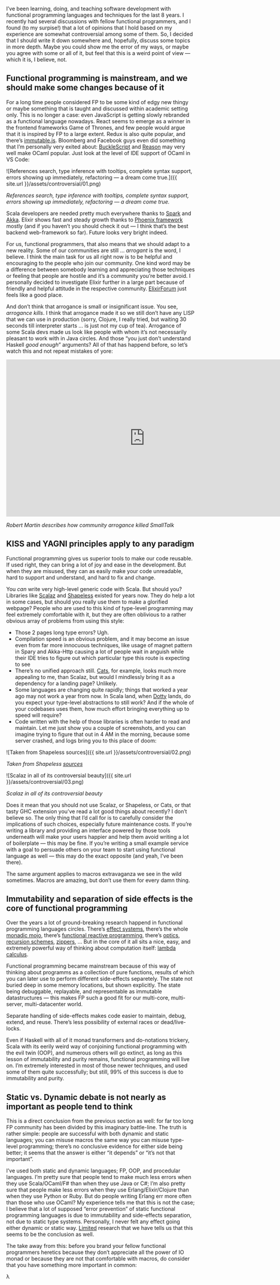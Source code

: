 I’ve been learning, doing, and teaching software development with functional programming languages and techniques for the last 8 years. I recently had several discussions with fellow functional programmers, and I found (to my surpise!) that a lot of opinions that I hold based on my experience are somewhat controversial among some of them. So, I decided that I should write it down somewhere and, hopefully, discuss some topics in more depth. Maybe you could show me the error of my ways, or maybe you agree with some or all of it, but feel that this is a weird point of view — which it is, I believe, not.

## Functional programming is mainstream, and we should make some changes because of it

For a long time people considered FP to be some kind of edgy new thingy or maybe something that is taught and discussed within academic setting only. This is no longer a case: even JavaScript is getting slowly rebranded as a functional language nowadays. React seems to emerge as a winner in the frontend frameworks Game of Thrones, and few people would argue that it is inspired by FP to a large extent. Redux is also quite popular, and there’s [immutable.js](https://immutable-js.github.io/immutable-js/). Bloomberg and Facebook guys even did something that I’m personally very exited about: [BuckleScript](https://bucklescript.github.io/) and [Reason](https://reasonml.github.io/) may very well make OCaml popular. Just look at the level of IDE support of OCaml in VS Code:

![References search, type inference with tooltips, complete syntax support, errors showing up immediately, refactoring — a dream come true.]({{ site.url }}/assets/controversial/01.png)

*References search, type inference with tooltips, complete syntax support, errors showing up immediately, refactoring — a dream come true.*

Scala developers are needed pretty much everywhere thanks to [Spark](http://spark.apache.org/) and [Akka](https://akka.io/). Elixir shows fast and steady growth thanks to [Phoenix framework](http://www.phoenixframework.org/) mostly (and if you haven’t you should check it out — I think that’s the best backend web-framework so far). Future looks very bright indeed.

For us, functional programmers, that also means that we should adapt to a new reality. Some of our communities are still … *arrogant* is the word, I believe. I think the main task for us all right now is to be helpful and encouraging to the people who join our community. One kind word may be a difference between somebody learning and appreciating those techniques or feeling that people are hostile and it’s a community you’re better avoid. I personally decided to investigate Elixir further in a large part because of friendly and helpful attitude in the respective community. [ElixirForum](https://elixirforum.com/) just feels like a good place.

And don’t think that arrogance is small or insignificant issue. You see, *arrogance kills*. I think that arrogance made it so we still don’t have any LISP that we can use in production (sorry, Clojure, I really tried, but waiting 30 seconds till interpreter starts … is just not my cup of tea). Arrogance of some Scala devs made us look like people with whom it’s not necessarily pleasant to work with in Java circles. And those “you just don’t understand Haskell *good enough*” arguments? All of that has happend before, so let’s watch this and not repeat mistakes of yore:

<iframe width="740" height="420" src="https://www.youtube.com/embed/YX3iRjKj7C0" frameborder="0" allow="accelerometer; autoplay; encrypted-media; gyroscope; picture-in-picture" allowfullscreen></iframe>

*Robert Martin describes how community arrogance killed SmallTalk*

## KISS and YAGNI principles apply to any paradigm

Functional programming gives us superior tools to make our code reusable. If used right, they can bring a lot of joy and ease in the development. But when they are misused, they can as easily make your code unreadable, hard to support and understand, and hard to fix and change.

You *can* write very high-level generic code with Scala. But should you? Libraries like [Scalaz](https://github.com/scalaz) and [Shapeless](https://github.com/milessabin/shapeless) existed for years now. They do help a lot in some cases, but should you really use them to make a glorified webpage? People who are used to this kind of type-level programming may feel extremely comfortable with it, but they are often oblivious to a rather obvious array of problems from using this style:

- Those 2 pages long type errors? Ugh.
- Compilation speed is an obvious problem, and it may become an issue even from far more innocuous techniques, like usage of magnet pattern in Spary and Akka-Http causing a lot of people wait in anguish while their IDE tries to figure out which particular type this route is expecting to see
- There’s no unified approach still. [Cats](https://github.com/typelevel/cats), for example, looks much more appealing to me, than Scalaz, but would I mindlessly bring it as a dependency for a landing page? Unlikely.
- Some languages are changing quite rapidly; things that worked a year ago may not work a year from now. In Scala land, when [Dotty](http://dotty.epfl.ch/) lands, do you expect your type-level abstractions to still work? And if the whole of your codebases uses them, how much effort bringing everything up to speed will require?
- Code written with the help of those libraries is often harder to read and maintain. Let me just show you a couple of screenshots, and you can imagine trying to figure that out in 4 AM in the morning, because some server crashed, and logs bring you to this place of doom:

![Taken from Shapeless sources]({{ site.url }}/assets/controversial/02.png)

*Taken from Shapeless [sources](https://github.com/milessabin/shapeless/blob/master/examples/src/main/scala/shapeless/examples/linearalgebra.scala)*

![Scalaz in all of its controversial beauty]({{ site.url }}/assets/controversial/03.png)

*Scalaz in all of its controversial beauty*

Does it mean that you should not use Scalaz, or Shapeless, or Cats, or that tasty GHC extension you’ve read a lot good things about recently? I don’t believe so. The only thing that I’d call for is to carefully consider the implications of such choices, especially future maintenance costs. If you’re writing a library and providing an interface powered by those tools underneath will make your users happier and help them avoid writing a lot of boilerplate — this may be fine. If you’re writing a small example service with a goal to persuade others on your team to start using functional language as well — this may do the exact opposite (and yeah, I’ve been there).

The same argument applies to macros extravaganza we see in the wild sometimes. Macros are amazing, but don’t use them for every damn thing.

## Immutability and separation of side effects is the core of functional programming

Over the years a lot of ground-breaking research happend in functional programming languages circles. There’s [effect systems](https://en.wikipedia.org/wiki/Effect_system), there’s the whole [monadic mojo](http://adit.io/posts/2013-04-17-functors,_applicatives,_and_monads_in_pictures.html), there’s [functional reactive programming](https://elm-lang.org/), there’s [optics](https://www.schoolofhaskell.com/school/to-infinity-and-beyond/pick-of-the-week/basic-lensing), [recursion schemes](http://citeseerx.ist.psu.edu/viewdoc/download?doi=10.1.1.41.125&rep=rep1&type=pdf), [zippers](https://en.wikipedia.org/wiki/Zipper_(data_structure)), … But in the core of it all sits a nice, easy, and extremely powerful way of thinking about computation itself: [lambda calculus](https://en.wikipedia.org/wiki/Lambda_calculus).

Functional programming became mainstream because of this way of thinking about programms as a collection of pure functions, results of which you can later use to perform different side-effects separetely. The state not buried deep in some memory locations, but shown explicitly. The state being debuggable, replayable, and representable as immutable datastructures — this makes FP such a good fit for our multi-core, multi-server, multi-datacenter world.

Separate handling of side-effects makes code easier to maintain, debug, extend, and reuse. There’s less possibility of external races or dead/live-locks.

Even if Haskell with all of it monad transformers and do-notations trickery, Scala with its eerily weird way of conjoining functional programming with the evil twin (OOP), and numerous others will go extinct, as long as this lesson of immutability and purity remains, functional programming will live on. I’m extremely interested in most of those newer techniques, and used some of them quite successfully; but still, 99% of this success is due to immutability and purity.

## Static vs. Dynamic debate is not nearly as important as people tend to think

This is a direct conclusion from the previous section as well: for far too long FP community has been divided by this imaginary battle-line. The truth is rather simple: people are successful with both dynamic and static languages; you can misuse macros the same way you can misuse type-level programming; there’s no conclusive evidence for either side being better; it seems that the answer is either “it depends” or “it’s not that important”.

I’ve used both static and dynamic languages; FP, OOP, and procedular languages. I’m pretty sure that people tend to make much less errors when they use Scala/OCaml/F# than when they use Java or C#; I’m also pretty sure that people make less errors when they use Erlang/Elixir/Clojure than when they use Python or Ruby. But do people writing Erlang err more often than those who use OCaml? My experience tells me that this is not the case; I believe that a lot of supposed “error prevention” of static functional programming languages is due to immutability and side-effects separation, not due to static type systems. Personally, I never felt any effect going either dynamic or static way. [Limited](https://danluu.com/empirical-pl/) research that we have tells us that this seems to be the conclusion as well.

The take away from this: before you brand your fellow functional programmers heretics because they don’t appreciate all the power of IO monad or because they are not that comfortable with macros, do consider that you have something more important in common:

<span class="hero">
λ
</span>